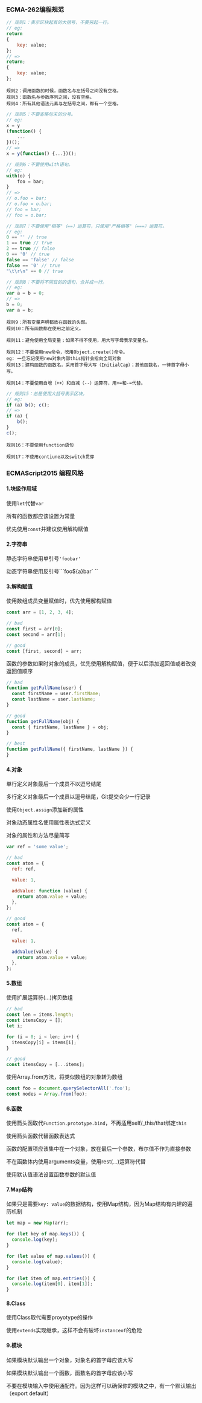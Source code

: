 ### ECMA-262编程规范

```javascript
// 规则1：表示区块起首的大括号，不要另起一行。
// eg:
return
{
	key: value;
};
// =>
return;
{
	key: value;
};
```

```
规则2：调用函数的时候，函数名与左括号之间没有空格。
规则3：函数名与参数序列之间，没有空格。
规则4：所有其他语法元素与左括号之间，都有一个空格。
```

```javascript
// 规则5：不要省略句末的分号。
// eg:
x = y
(function() {
	...
})();
// =>
x = y(function() {...})();
```

```javascript
// 规则6：不要使用with语句。
// eg:
with(o) {
	foo = bar;
}
// =>
// o.foo = bar;
// o.foo = o.bar;
// foo = bar;
// foo = o.bar;
```

```javascript
// 规则7：不要使用"相等"（==）运算符，只使用"严格相等"（===）运算符。
// eg:
0 == '' // true
1 == true // true
2 == true // false
0 == '0' // true
false == 'false' // false
false == '0' // true
"\t\r\n" == 0 // true
```

```javascript
// 规则8：不要将不同目的的语句，合并成一行。
// eg:
var a = b = 0;
// =>
b = 0;
var a = b;
```

```
规则9：所有变量声明都放在函数的头部。
规则10：所有函数都在使用之前定义。
```

```
规则11：避免使用全局变量；如果不得不使用，用大写字母表示变量名。
```

```
规则12：不要使用new命令，改用Object.create()命令。
eg: 一旦忘记使用new对象内部this指针会指向全局对象
规则13：建构函数的函数名，采用首字母大写（InitialCap）；其他函数名，一律首字母小写。
```

```
规则14：不要使用自增（++）和自减（--）运算符，用+=和-=代替。
```

```javascript
// 规则15：总是使用大括号表示区块。
// eg:
if (a) b(); c();
// =>
if (a) {
	b();
}
c();
```

```
规则16：不要使用function语句
```

```
规则17：不使用contiune以及switch贯穿
```

### ECMAScript2015 编程风格

#### 1.块级作用域

使用`let`代替`var`

所有的函数都应该设置为常量

优先使用`const`并建议使用解构赋值

#### 2.字符串

静态字符串使用单引号`'foobar'`

动态字符串使用反引号```foo${a}bar` ``

#### 3.解构赋值

使用数组成员变量赋值时，优先使用解构赋值

```javascript
const arr = [1, 2, 3, 4];

// bad
const first = arr[0];
const second = arr[1];

// good
const [first, second] = arr;
```

函数的参数如果时对象的成员，优先使用解构赋值，便于以后添加返回值或者改变返回值顺序

```javascript
// bad
function getFullName(user) {
  const firstName = user.firstName;
  const lastName = user.lastName;
}

// good
function getFullName(obj) {
  const { firstName, lastName } = obj;
}

// best
function getFullName({ firstName, lastName }) {
}
```

#### 4.对象

单行定义对象最后一个成员不以逗号结尾

多行定义对象最后一个成员以逗号结尾，Git提交会少一行记录

使用`Object.assign`添加新的属性

对象动态属性名使用属性表达式定义

对象的属性和方法尽量简写

```javascript
var ref = 'some value';

// bad
const atom = {
  ref: ref,

  value: 1,

  addValue: function (value) {
    return atom.value + value;
  },
};

// good
const atom = {
  ref,

  value: 1,

  addValue(value) {
    return atom.value + value;
  },
};
```

#### 5.数组

使用扩展运算符(...)拷贝数组

```javascript
// bad
const len = items.length;
const itemsCopy = [];
let i;

for (i = 0; i < len; i++) {
  itemsCopy[i] = items[i];
}

// good
const itemsCopy = [...items];
```

使用Array.from方法，将类似数组的对象转为数组

```javascript
const foo = document.querySelectorAll('.foo');
const nodes = Array.from(foo);
```

#### 6.函数

使用箭头函取代`Function.prototype.bind`，不再适用self/_this/that绑定`this`

使用箭头函数代替函数表达式

函数的配置项应该集中在一个对象，放在最后一个参数，布尔值不作为直接参数

不在函数体内使用arguments变量，使用rest(…)运算符代替

使用默认值语法设置函数参数的默认值

#### 7.Map结构

如果只是需要`key: value`的数据结构，使用Map结构，因为Map结构有内建的遍历机制

```javascript
let map = new Map(arr);

for (let key of map.keys()) {
  console.log(key);
}

for (let value of map.values()) {
  console.log(value);
}

for (let item of map.entries()) {
  console.log(item[0], item[1]);
}
```

#### 8.Class

使用Class取代需要proyotype的操作

使用`extends`实现继承，这样不会有破坏`instanceof`的危险

#### 9.模块

如果模块默认输出一个对象，对象名的首字母应该大写

如果模块默认输出一个函数，函数名的首字母应该小写

不要在模块输入中使用通配符。因为这样可以确保你的模块之中，有一个默认输出（export default）